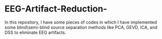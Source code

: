 # EEG-Artifact-Reduction-
In this repository, I have some pieces of codes in which I have implemented some blind\semi-blind source separation methods like PCA, GEVD, ICA, and DSS to eliminate EEG artifacts. 
